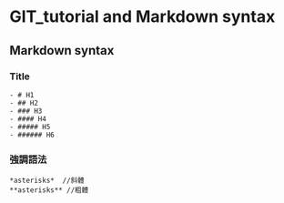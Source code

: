# GIT_tutorial and Markdown syntax
## Markdown syntax
### Title
```
- # H1
- ## H2
- ### H3
- #### H4
- ##### H5
- ###### H6
```

### 強調語法
```
*asterisks*  //斜體
**asterisks** //粗體
```
